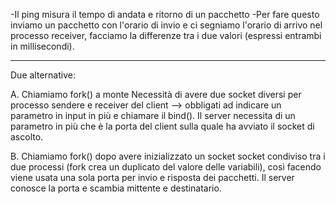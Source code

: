 -Il ping misura il tempo di andata e ritorno di un pacchetto
-Per fare questo inviamo un pacchetto con l'orario di invio e ci segniamo l'orario di arrivo nel processo receiver, facciamo la differenze tra i due valori (espressi entrambi in millisecondi).

---------------------------------------------------------------------------

Due alternative:

A. Chiamiamo fork() a monte
Necessità di avere due socket diversi per processo sendere e receiver del client --> obbligati ad indicare un parametro in input in più e chiamare il bind(). Il server necessita di un parametro in più che è la porta del client sulla quale ha avviato il socket di ascolto.

B. Chiamiamo fork() dopo avere inizializzato un socket
socket condiviso tra i due processi (fork crea un duplicato del valore delle variabili), così facendo viene usata una sola porta per invio e risposta dei pacchetti. Il server conosce la porta e scambia mittente e destinatario.


